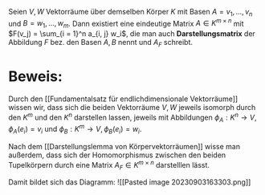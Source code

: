 Seien $V, W$ Vektorräume über demselben Körper $K$ mit Basen $A = v_1, …, v_n$ und $B = w_1, …, w_m$. Dann existiert eine eindeutige Matrix $A \in K^{m \times n}$ mit
$F(v_j) = \sum_{i = 1}^n a_{i, j} w_i$, die man auch **Darstellungsmatrix** der Abbildung $F$ bez. den Basen $A, B$ nennt und $A_F$ schreibt.

# Beweis:
Durch den [[Fundamentalsatz für endlichdimensionale Vektorräume]] wissen wir, dass sich die beiden Vektorräume $V, W$ jeweils isomorph durch den $K^m$ und den $K^n$ darstellen lassen, jeweils mit Abbildungen $\phi_A : K^n  \rightarrow V, \phi_A(e_i) = v_i$ und $\phi_B : K^m \rightarrow V, \phi_B(e_i) = w_i$. 

Nach dem [[Darstellungslemma von Körpervektorräumen]] wisse man außerdem, dass sich der Homomorphismus zwischen den beiden Tupelkörpern durch eine Matrix $A_F \in K^{m \times n}$ darstelllen lässt.

Damit bildet sich das Diagramm:
![[Pasted image 20230903163303.png]]



